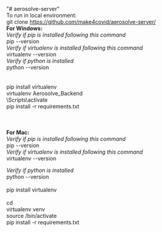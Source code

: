"# aerosolve-server" <br/>
To run in local environment:<br/>
git clone https://github.com/make4covid/aerosolve-server/
<br/>
**For Windows:**<br/>
*Verify if pip is installed following this command*<br/>
pip --version<br/>
*Verify if virtualenv is installed following this command*<br/>
virtualenv --version<br/>
*Verify if python is installed*<br/>
python --version<br/>
<br/>
<br/>
pip install virtualenv<br/>
virtualenv Aerosolve_Backend<br/>
<FolderSourceCode>\Scripts\activate<br/>
pip install -r requirements.txt<br/>
<br/>
<br/>  
**For Mac:**<br/>
*Verify if pip is installed following this command*<br/>
pip --version<br/>
*Verify if virtualenv is installed following this command*<br/>
virtualenv --version<br/>

*Verify if python is installed*<br/>
python --version<br/>
<br/>
pip install virtualenv<br/>  
cd <FolderSourceCode><br/>
virtualenv venv<br/>
source <FolderSourceCode>/bin/activate<br/>
pip install -r requirements.txt<br/>
